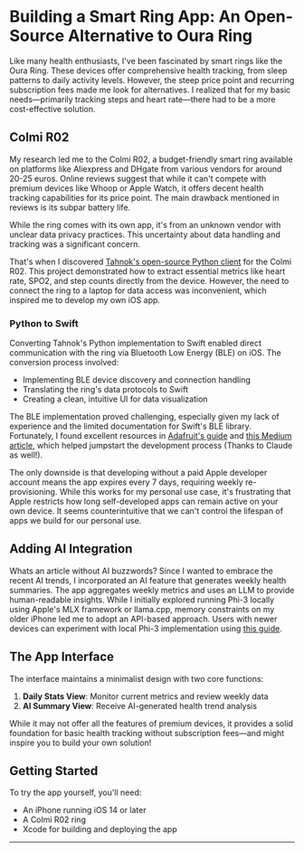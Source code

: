 # Building a Smart Ring App: An Open-Source Alternative to Oura Ring

Like many health enthusiasts, I've been fascinated by smart rings like the Oura Ring. These devices offer comprehensive health tracking, from sleep patterns to daily activity levels. However, the steep price point and recurring subscription fees made me look for alternatives. I realized that for my basic needs—primarily tracking steps and heart rate—there had to be a more cost-effective solution.

## Colmi R02

My research led me to the Colmi R02, a budget-friendly smart ring available on platforms like Aliexpress and DHgate from various vendors for around 20-25 euros. Online reviews suggest that while it can't compete with premium devices like Whoop or Apple Watch, it offers decent health tracking capabilities for its price point. The main drawback mentioned in reviews is its subpar battery life.

While the ring comes with its own app, it's from an unknown vendor with unclear data privacy practices. This uncertainty about data handling and tracking was a significant concern.

That's when I discovered [Tahnok's open-source Python client](https://github.com/tahnok/colmi_r02_client) for the Colmi R02. This project demonstrated how to extract essential metrics like heart rate, SPO2, and step counts directly from the device. However, the need to connect the ring to a laptop for data access was inconvenient, which inspired me to develop my own iOS app.

### Python to Swift

Converting Tahnok's Python implementation to Swift enabled direct communication with the ring via Bluetooth Low Energy (BLE) on iOS. The conversion process involved:

- Implementing BLE device discovery and connection handling
- Translating the ring's data protocols to Swift
- Creating a clean, intuitive UI for data visualization

The BLE implementation proved challenging, especially given my lack of experience and the limited documentation for Swift's BLE library. Fortunately, I found excellent resources in [Adafruit's guide](https://cdn-learn.adafruit.com/downloads/pdf/build-a-bluetooth-app-using-swift-5.pdf) and [this Medium article](https://medium.com/@bhumitapanara/ble-bluetooth-low-energy-with-ios-swift-7ef0de0dff78), which helped jumpstart the development process (Thanks to Claude as well!).

The only downside is that developing without a paid Apple developer account means the app expires every 7 days, requiring weekly re-provisioning. While this works for my personal use case, it's frustrating that Apple restricts how long self-developed apps can remain active on your own device. It seems counterintuitive that we can't control the lifespan of apps we build for our personal use.

## Adding AI Integration
Whats an article without AI buzzwords? 
Since I wanted to embrace the recent AI trends, I incorporated an AI feature that generates weekly health summaries. The app aggregates weekly metrics and uses an LLM to provide human-readable insights. While I initially explored running Phi-3 locally using Apple's MLX framework or llama.cpp, memory constraints on my older iPhone led me to adopt an API-based approach. Users with newer devices can experiment with local Phi-3 implementation using [this guide](https://github.com/ml-explore/mlx-swift-examples/blob/main/Applications/LLMEval/README.md).

## The App Interface

The interface maintains a minimalist design with two core functions:

1. **Daily Stats View**: Monitor current metrics and review weekly data
2. **AI Summary View**: Receive AI-generated health trend analysis

While it may not offer all the features of premium devices, it provides a solid foundation for basic health tracking without subscription fees—and might inspire you to build your own solution!

## Getting Started

To try the app yourself, you'll need:

- An iPhone running iOS 14 or later
- A Colmi R02 ring
- Xcode for building and deploying the app

---





